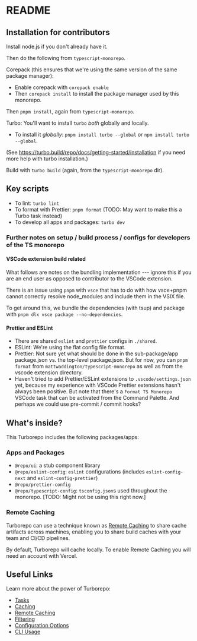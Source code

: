 # README

## Installation for contributors

Install node.js if you don't already have it.

Then do the following from `typescript-monorepo`.

Corepack (this ensures that we're using the same version of the same package manager):
* Enable corepack with `corepack enable`
* Then `corepack install` to install the package manager used by this monorepo.

Then `pnpm install`, again from `typescript-monorepo`.

Turbo: You'll want to install `turbo` _both_ globally and locally.

* To install it _globally_: `pnpm install turbo --global` or `npm install turbo --global`. 

(See https://turbo.build/repo/docs/getting-started/installation if you need more help with turbo installation.)

Build with `turbo build` (again, from the `typescript-monorepo` dir).


## Key scripts

- To lint: `turbo lint`
- To format with Prettier: `pnpm format` (TODO: May want to make this a Turbo task instead)
- To develop all apps and packages: `turbo dev`

### Further notes on setup / build process / configs for developers of the TS monorepo

#### VSCode extension build related

What follows are notes on the bundling implementation --- ignore this if you are an end user as opposed to contributor to the VSCode extension.

There is an issue using `pnpm` with `vsce` that has to do with how vsce+pnpm cannot correctly resolve node_modules and include them in the VSIX file.

To get around this, we bundle the dependencies (with tsup) and package with `pnpm dlx vsce package --no-dependencies`.

#### Prettier and ESLint

- There are shared `eslint` and `prettier` configs in `./shared`.
- ESLint: We're using the flat config file format.
- Prettier: Not sure yet what should be done in the sub-package/app package.json vs. the top-level package.json. But for now, you can `pnpm format` from `mattwaddington/typescript-monorepo` as well as from the vscode extension directory.
- Haven't tried to add Prettier/ESLint extensions to `.vscode/settings.json` yet,
  because my experience with VSCode Prettier extensions hasn't always been positive.
  But note that there's a `Format TS Monorepo` VSCode task that can be activated from the Command Palette.
  And perhaps we could use pre-commit / commit hooks?

## What's inside?

This Turborepo includes the following packages/apps:

### Apps and Packages

- `@repo/ui`: a stub component library
- `@repo/eslint-config`: `eslint` configurations (includes `eslint-config-next` and `eslint-config-prettier`)
- `@repo/prettier-config`
- `@repo/typescript-config`: `tsconfig.json`s used throughout the monorepo. [TODO: Might not be using this right now.]


### Remote Caching

Turborepo can use a technique known as [Remote Caching](https://turbo.build/repo/docs/core-concepts/remote-caching) to share cache artifacts across machines, enabling you to share build caches with your team and CI/CD pipelines.

By default, Turborepo will cache locally. To enable Remote Caching you will need an account with Vercel. 

## Useful Links

Learn more about the power of Turborepo:

- [Tasks](https://turbo.build/repo/docs/core-concepts/monorepos/running-tasks)
- [Caching](https://turbo.build/repo/docs/core-concepts/caching)
- [Remote Caching](https://turbo.build/repo/docs/core-concepts/remote-caching)
- [Filtering](https://turbo.build/repo/docs/core-concepts/monorepos/filtering)
- [Configuration Options](https://turbo.build/repo/docs/reference/configuration)
- [CLI Usage](https://turbo.build/repo/docs/reference/command-line-reference)
